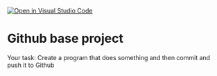 [![Open in Visual Studio Code](https://classroom.github.com/assets/open-in-vscode-2e0aaae1b6195c2367325f4f02e2d04e9abb55f0b24a779b69b11b9e10269abc.svg)](https://classroom.github.com/online_ide?assignment_repo_id=16569050&assignment_repo_type=AssignmentRepo)
# Github base project

Your task:
Create a program that does something and then commit and push it to Github
